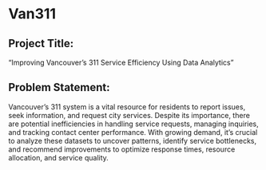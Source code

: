 # Van311

## Project Title:
“Improving Vancouver’s 311 Service Efficiency Using Data Analytics”


## Problem Statement:
Vancouver’s 311 system is a vital resource for residents to report issues, seek information, and request city services. Despite its importance, there are potential inefficiencies in handling service requests, managing inquiries, and tracking contact center performance. With growing demand, it’s crucial to analyze these datasets to uncover patterns, identify service bottlenecks, and recommend improvements to optimize response times, resource allocation, and service quality.
